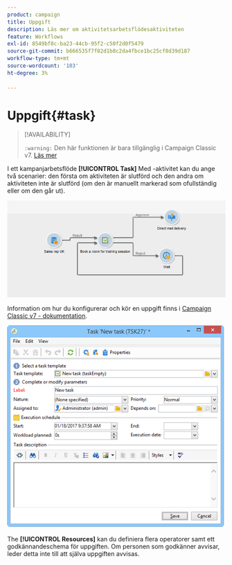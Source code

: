 ```yaml
---
product: campaign
title: Uppgift
description: Läs mer om aktivitetsarbetsflödesaktiviteten
feature: Workflows
exl-id: 8549bf8c-ba23-44cb-95f2-c50f2d0f5479
source-git-commit: b666535f7f82d1b8c2da4fbce1bc25cf8d39d187
workflow-type: tm+mt
source-wordcount: '103'
ht-degree: 3%

---
```


# Uppgift{#task}



>[!AVAILABILITY]
>
>`:warning:` Den här funktionen är bara tillgänglig i Campaign Classic v7. [Läs mer](../../mrm/using/creating-and-managing-tasks.md)

I ett kampanjarbetsflöde **[!UICONTROL Task]** Med -aktivitet kan du ange två scenarier: den första om aktiviteten är slutförd och den andra om aktiviteten inte är slutförd (om den är manuellt markerad som ofullständig eller om den går ut).

![](assets/mrm_task_in_workflow.png)

Information om hur du konfigurerar och kör en uppgift finns i [Campaign Classic v7 - dokumentation](../../mrm/using/creating-and-managing-tasks.md).

![](assets/wkf_task_activity.png)

The **[!UICONTROL Resources]** kan du definiera flera operatorer samt ett godkännandeschema för uppgiften. Om personen som godkänner avvisar, leder detta inte till att själva uppgiften avvisas.
